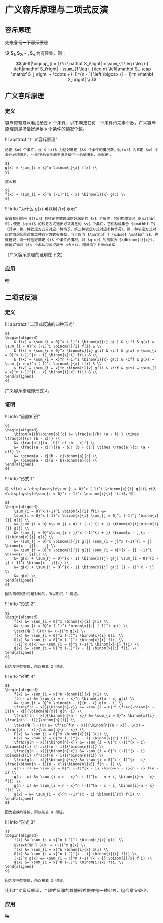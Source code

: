 # 广义容斥原理与二项式反演

## 容斥原理

~~先来复习一下容斥原理~~

设 $\mathbf S_1, \mathbf S_2, \cdots, \mathbf S_n$ 为有限集，则：

$$
\left|\bigcup_{i = 1}^n \mathbf S_i\right| = \sum_{1 \leq i \leq n} \left|\mathbf S_i\right| - \sum_{1 \leq i, j \leq n} \left|\mathbf S_i \cap \mathbf S_j \right| + \cdots + (-1)^{n - 1} \left|\bigcap_{i = 1}^n \mathbf S_i\right| \\
$$

## 广义容斥原理

### 定义

容斥原理可以看成给定 $n$ 个条件，求不满足任何一个条件的元素个数。广义容斥原理则是求恰好满足 $k$ 个条件的情况个数。

!!! abstract "广义容斥原理"

    给定 $n$ 个条件，设 $f(x)$ 为恰好满足 $k$ 个条件的情况数，$g(x)$ 为钦定 $x$ 个条件必须满足，**剩下的条件满不满足都行**的情况数，也就是：

    $$
    g(x) = \sum_{i = x}^n \binom{i}{x} f(x) \\
    $$

    那么有：

    $$
    f(x) = \sum_{i = x}^n (-1)^{i - x} \binom{i}{x} g(i) \\
    $$

!!! info "为什么 $g(x)$ 可以用 $f(x)$ 表示"

    假设我们使用 $f(x)$ 的钦定方式选出恰好满足的 $x$ 个条件，它们构成集合 $\mathbf S$；使用 $g(x)$ 的钦定方式选出必须满足的 $y$ 个条件，它们构成集合 $\mathbf T$（其中，第一种钦定方式只对应一种情况，第二种钦定方式对应多种情况）。第一种钦定方式对应的情况如果对第二种钦定方式有贡献，当且仅当 $\mathbf T \subset \mathbf S$。也就是说，每一种恰好满足 $i$ 个条件的情况，对 $g(x)$ 的贡献为 $\dbinom{i}{x}$，而恰好满足 $i$ 个条件的情况数为 $f(x)$，因此有了上面的关系。

（广义容斥原理的证明在下文）

### 应用

~~咕~~

## 二项式反演

### 定义

!!! abstract "二项式反演的四种形式"

    $$
    \begin{aligned}
        & f(x) = \sum_{i = 0}^x (-1)^i \binom{x}{i} g(i) & \iff & g(x) = \sum_{i = 0}^x (-1)^i \binom{x}{i} f(i) & \\
        & f(x) = \sum_{i = 0}^x \binom{x}{i} g(i) & \iff & g(x) = \sum_{i = 0}^x (-1)^{x - i} \binom{x}{i} f(i) & \\
        & f(x) = \sum_{i = x}^n (-1)^i \binom{i}{x} g(i) & \iff & g(x) = \sum_{i = x}^n (-1)^i \binom{i}{x} f(i) & \\
        & f(x) = \sum_{i = x}^n \binom{i}{x} g(i) & \iff & g(x) = \sum_{i = x}^n (-1)^{i - x} \binom{i}{x} f(i) & \\
    \end{aligned}
    $$

广义容斥原理即形式 4。

### 证明

!!! info "前置知识"

    $$
    \begin{aligned}
        \binom{a}{b}\binom{b}{c} &= \frac{a!}{b! (a - b)!} \times \frac{b!}{c! (b - c)!} \\
        &= \frac{a!}{(a - b)! c! (b - c)!} \\
        &= \frac{(a - c)!}{(a - b)! (b - c)!} \times \frac{a!}{c! (a - c)!} \\
        &= \binom{a - c}{b - c}\binom{a}{c} \\
        &= \binom{a - c}{a - b}\binom{a}{c} \\
    \end{aligned}
    $$

!!! info "形式 1"

    将 $f(x) = \displaystyle\sum_{i = 0}^x (-1)^i \dbinom{x}{i} g(i)$ 代入 $\displaystyle\sum_{i = 0}^x (-1)^i \dbinom{x}{i} f(i)$，得：

    $$
    \begin{aligned}
        \sum_{i = 0}^x (-1)^i \binom{x}{i} f(i) &=
        \sum_{i = 0}^x (-1)^i \binom{x}{i} \sum_{j = 0}^i (-1)^j \binom{i}{j} g(j) \\
        &= \sum_{i = 0}^x\sum_{j = 0}^i (-1)^{i + j} \binom{x}{i}\binom{i}{j} g(j) \\
        &= \sum_{j = 0}^x\sum_{i = j}^x (-1)^{i + j} \binom{x - j}{i - j}\binom{x}{j} g(j) \\
        &= \sum_{j = 0}^x \binom{x}{j} g(j) \sum_{i = j}^x (-1)^{i + j} \binom{x - j}{i - j} \\
        &= \sum_{j = 0}^x \binom{x}{j} g(j) \sum_{i = 0}^{x - j} (-1)^i \binom{x - j}{i} \\
        &= g(x) + \sum_{j = 0}^{x - 1} \binom{x}{j} g(j) \sum_{i = 0}^{x - j} (-1)^i \binom{x - j}{i} \\
        &= g(x) + \sum_{j = 0}^{x - 1} \binom{x}{j} g(j) (1 - 1)^{x - j} \\
        &= g(x) \\
    \end{aligned}
    $$

    因为两侧的形式是对称的，所以形式 1 得证。

!!! info "形式 2"

    $$
    \begin{aligned}
        f(x) &= \sum_{i = 0}^x \binom{x}{i} g(i) \\
        &= \sum_{i = 0}^x (-1)^i \binom{x}{i} (-1)^i g(i) \\
        \text{令 } G(x) &= (-1)^x g(x) \\
        f(x) &= \sum_{i = 0}^x (-1)^i \binom{x}{i} G(i) \\
        G(x) &= \sum_{i = 0}^x (-1)^i \binom{x}{i} f(i) \\
        (-1)^x g(x) &= \sum_{i = 0}^x (-1)^i \binom{x}{i} f(i) \\
        g(x) &= \sum_{i = 0}^x (-1)^{x - i} \binom{x}{i} f(i) \\
    \end{aligned}
    $$

    因为变换均等价，所以形式 2 得证。

!!! info "形式 4"

    $$
    \begin{aligned}
        f(x) &= \sum_{i = x}^n \binom{i}{x} g(i) \\
        f(n - x) &= \sum_{i = n - x}^n \binom{i}{n - x} g(i) \\
        &= \sum_{i = 0}^x \binom{n - i}{n - x} g(n - i) \\
        \frac{f(n - x)}{\binom{n}{x}} &= \sum_{i = 0}^x \frac{\binom{n - i}{n - x}}{\binom{n}{x}} g(n -i) \\
        \frac{f(n - x)}{\binom{n}{n - x}} &= \sum_{i = 0}^x \binom{x}{i} \frac{g(n - i)}{\binom{n}{i}} \\
        \text{令 } F(x) &= \frac{f(n - x)}{\binom{n}{n - x}}, G(x) = \frac{g(n - x)}{\binom{n}{n - x}} \\
        F(x) &= \sum_{i = 0}^x \binom{x}{i} G(i) \\
        G(x) &= \sum_{i = 0}^x (-1)^{x - i} \binom{x}{i} F(i) \\
        \frac{g(n - x)}{\binom{n}{x}} &= \sum_{i = 0}^x (-1)^{x - i} \binom{x}{i} \frac{f(n - i)}{\binom{n}{i}} \\
        \frac{g(n - x)}{\binom{n}{x}} &= \sum_{i = 0}^x (-1)^{x - i} \binom{x}{i} \frac{f(n - i)}{\binom{n}{i}} \\
        \frac{g(n - x)}{\binom{n}{x}} &= \sum_{i = 0}^x (-1)^{x - i} \frac{\binom{n - i}{n - x}}{\binom{n}{x}} f(n - i) \\
        g(n - x) &= \sum_{i = 0}^x (-1)^{x - i} \binom{n - i}{n - x} f(n - i) \\
        g(n - x) &= \sum_{i = n - x}^n (-1)^{x - n + i} \binom{i}{n - x} f(i) \\
        g(n - x) &= \sum_{i = n - x}^n (-1)^{n - x - i} \binom{i}{n - x} f(i) \\
        g(x) = &= \sum_{i = x}^n (-1)^{x - i} \binom{i}{x} f(i) \\
    \end{aligned}
    $$

    因为变换均等价，所以形式 4 得证。

!!! info "形式 3"

    $$
    \begin{aligned}
        f(x) &= \sum_{i = x}^n (-1)^i \binom{i}{x} g(i) \\
        &\text{令 } G(x) = (-1)^x g(x) \\
        f(x) &= \sum_{i = x}^n \binom{i}{x} G(i) \\
        G(x) &= \sum_{i = x}^n (-1)^{x - i} \binom{i}{x} f(i) \\
        (-1)^x g(x) &= \sum_{i = x}^n (-1)^{x - i} \binom{i}{x} f(i) \\
        g(x) &= \sum_{i = x}^n (-1)^i \binom{i}{x} f(i) \\
    \end{aligned}
    $$

    因为变换均等价，所以形式 3 得证。

比起广义容斥原理，二项式反演的其他形式更像是一种公式，组合意义较少。

### 应用

~~咕~~